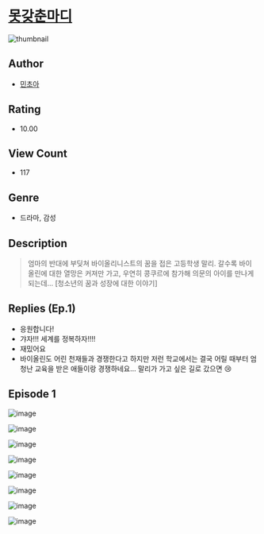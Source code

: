 # [못갖춘마디](https://comic.naver.com/challenge/list?titleId=811263)
![thumbnail](https://image-comic.pstatic.net/user_contents_data/challenge_comic/2023/05/25/282882/upload_3919928716825290340_480x623.jpeg)

## Author
- [민초아](https://comic.naver.com/artistTitle?id=282882)

## Rating
- 10.00

## View Count
- 117

## Genre
- 드라마, 감성

## Description
> 엄마의 반대에 부딪쳐 바이올리니스트의 꿈을 접은 고등학생 말리. 갈수록 바이올린에 대한 열망은 커져만 가고, 우연히 콩쿠르에 참가해 의문의 아이를 만나게 되는데... [청소년의 꿈과 성장에 대한 이야기]

## Replies (Ep.1)
- 응원합니다!
- 갸자!!! 세계를 정복하자!!!!
- 재밌어요
- 바이올린도 어린 천재들과 경쟁한다고 하지만 저런 학교에서는 결국 어릴 때부터 엄청난 교육을 받은 애들이랑 경쟁하네요... 말리가 가고 싶은 길로 갔으면 😢

## Episode 1
![image](https://image-comic.pstatic.net/user_contents_data/challenge_comic/2023/05/25/282882/upload_7161342850005807969.jpeg)

![image](https://image-comic.pstatic.net/user_contents_data/challenge_comic/2023/05/25/282882/upload_3906136426491242085.jpeg)

![image](https://image-comic.pstatic.net/user_contents_data/challenge_comic/2023/05/25/282882/upload_7292232919049974320.jpeg)

![image](https://image-comic.pstatic.net/user_contents_data/challenge_comic/2023/05/25/282882/upload_4121417319169208422.jpeg)

![image](https://image-comic.pstatic.net/user_contents_data/challenge_comic/2023/05/25/282882/upload_3833796081958073185.jpeg)

![image](https://image-comic.pstatic.net/user_contents_data/challenge_comic/2023/05/25/282882/upload_7293914080932542005.jpeg)

![image](https://image-comic.pstatic.net/user_contents_data/challenge_comic/2023/05/25/282882/upload_3761976154143537207.jpeg)

![image](https://image-comic.pstatic.net/user_contents_data/challenge_comic/2023/05/25/282882/upload_4062920183297553977.jpeg)
